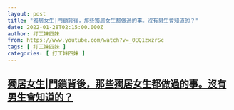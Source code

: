 ```yaml
---
layout: post
title: "獨居女生|門鎖背後，那些獨居女生都做過的事。沒有男生會知道的？"
date: 2022-01-28T02:15:00.000Z
author: 打工妹四妹
from: https://www.youtube.com/watch?v=_0EQ1zxzrSc
tags: [ 打工妹四妹 ]
categories: [ 打工妹四妹 ]
---
```

<!--1643336100000-->
[獨居女生|門鎖背後，那些獨居女生都做過的事。沒有男生會知道的？](https://www.youtube.com/watch?v=_0EQ1zxzrSc)
------

<div>

</div>

